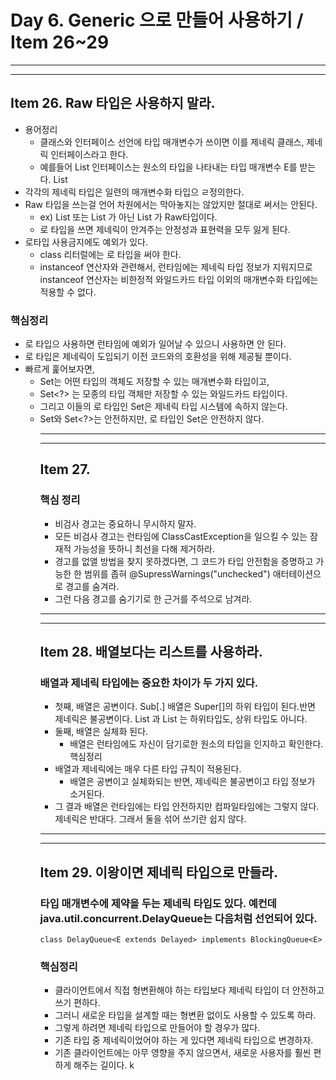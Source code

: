 # Day 6. Generic 으로 만들어 사용하기 / Item 26~29

---
---

## Item 26. Raw 타입은 사용하지 말라.

- 용어정리
    - 클래스와 인터페이스 선언에 타입 매개변수가 쓰이면 이를 제네릭 클래스, 제네릭 인터페이스라고 한다.
    - 예를들어 List 인터페이스는 원소의 타입을 나타내는 타입 매개변수 E를 받는다. List<E>
- 각각의 제네릭 타입은 일련의 매개변수화 타입으 ㄹ정의한다.
- Raw 타입을 쓰는걸 언어 차원에서는 막아놓지는 않았지만 절대로 써서는 안된다.
    - ex) List<E> 또는 List<String> 가 아닌 List 가 Raw타입이다.
    - 로 타입을 쓰면 제네릭이 안겨주는 안정성과 표현력을 모두 잃게 된다.
- 로타입 사용금지에도 예외가 있다.
    - class 리터럴에는 로 타입을 써야 한다.
    - instanceof 연산자와 관련해서, 런타임에는 제네릭 타입 정보가 지워지므로 instanceof 연산자는 비한정적 와일드카드 타입 이외의 매개변수화 타입에는 적용할 수 없다.

### 핵심정리

- 로 타입으 사용하면 런타임에 예외가 일어날 수 있으니 사용하면 안 된다.
- 로 타입은 제네릭이 도입되기 이전 코드와의 호환성을 위해 제공될 뿐이다.
- 빠르게 훑어보자면,
    - Set<Object>는 어떤 타입의 객체도 저장할 수 있는 매개변수화 타입이고,
    - Set<?> 는 모종의 타입 객체만 저장할 수 있는 와일드카드 타입이다.
    - 그리고 이들의 로 타입인 Set은 제네릭 타입 시스템에 속하지 않는다.
- Set<Object>와 Set<?>는 안전하지만, 로 타입인 Set은 안전하지 않다.

---
---

## Item 27.

### 핵심 정리

- 비검사 경고는 중요하니 무시하지 말자.
- 모든 비검사 경고는 런타임에 ClassCastException을 일으킬 수 있는 잠재적 가능성을 뜻하니 최선을 다해 제거하라.
- 경고를 없앨 방법을 찾지 못하겠다면, 그 코드가 타입 안전함을 증명하고 가능한 한 범위를 좁혀 @SupressWarnings("unchecked") 애터테이션으로 경고를 숨겨라.
- 그런 다음 경고를 숨기기로 한 근거를 주석으로 남겨라.

---
---

## Item 28. 배열보다는 리스트를 사용하라.

### 배열과 제네릭 타입에는 중요한 차이가 두 가지 있다.

- 첫째, 배열은 공변이다. Sub[.] 배열은 Super[]의 하위 타입이 된다.반면 제네릭은 불공변이다. List<Type1>  과 List<Type2> 는 하위타입도, 상위 타입도 아니다.
- 둘째, 배열은 실체화 된다.
    - 배열은 런타임에도 자신이 담기로한 원소의 타입을 인지하고 확인한다. 핵심정리
- 배열과 제네릭에는 매우 다른 타입 규칙이 적용된다.
    - 배열은 공변이고 실체화되는 반면, 제네릭은 불공변이고 타입 정보가 소거된다.
- 그 결과 배열은 런타임에는 타입 안전하지만 컴파일타임에는 그렇지 않다. 제네릭은 반대다. 그래서 둘을 섞어 쓰기란 쉽지 않다.

---
---

## Item 29. 이왕이면 제네릭 타입으로 만들라.

### 타입 매개변수에 제약을 두는 제네릭 타입도 있다. 예컨데 java.util.concurrent.DelayQueue는 다음처럼 선언되어 있다.

```
class DelayQueue<E extends Delayed> implements BlockingQueue<E>
```

### 핵심정리

- 클라이언트에서 직접 형변환해야 하는 타입보다 제네릭 타입이 더 안전하고 쓰기 편하다.
- 그러니 새로운 타입을 설계할 때는 형변환 없이도 사용할 수 있도록 하라.
- 그렇게 하려면 제네릭 타입으로 만들어야 할 경우가 많다.
- 기존 타입 중 제네릭이었어야 하는 게 있다면 제네릭 타입으로 변경하자.
- 기존 클라이언트에는 아무 영향을 주지 않으면서, 새로운 사용자를 훨씬 편하게 해주는 길이다. k
















